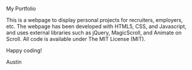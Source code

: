 My Portfolio

This is a webpage to display personal projects for recruiters, employers, etc.
The webpage has been developed with HTML5, CSS, and Javascript, and uses external
libraries such as jQuery, MagicScroll, and Animate on Scroll. All code is
available under The MIT License (MIT).

Happy coding!

Austin
